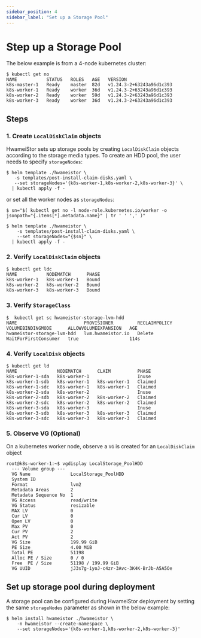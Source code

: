 ```yaml
---
sidebar_position: 4
sidebar_label: "Set up a Storage Pool"
---
```


# Step up a Storage Pool

The below example is from a 4-node kubernetes cluster:

```console
$ kubectl get no
NAME           STATUS   ROLES   AGE   VERSION
k8s-master-1   Ready    master  82d   v1.24.3-2+63243a96d1c393
k8s-worker-1   Ready    worker  36d   v1.24.3-2+63243a96d1c393
k8s-worker-2   Ready    worker  59d   v1.24.3-2+63243a96d1c393
k8s-worker-3   Ready    worker  36d   v1.24.3-2+63243a96d1c393
```

## Steps

### 1. Create `LocalDiskClaim` objects

HwameiStor sets up storage pools by creating `LocalDiskClaim` objects according to the storage media types. To create an HDD pool, the user needs to specify `storageNodes`:

```console
$ helm template ./hwameistor \
   -s templates/post-install-claim-disks.yaml \
   --set storageNodes='{k8s-worker-1,k8s-worker-2,k8s-worker-3}' \
  | kubectl apply -f -
```

or set all the worker nodes as `storageNodes`:

```console
$ sn="$( kubectl get no -l node-role.kubernetes.io/worker -o jsonpath="{.items[*].metadata.name}" | tr ' ' ',' )"

$ helm template ./hwameistor \
    -s templates/post-install-claim-disks.yaml \
    --set storageNodes="{$sn}" \
  | kubectl apply -f -
```

### 2. Verify `LocalDiskClaim` objects

```console
$ kubectl get ldc
NAME           NODEMATCH      PHASE
k8s-worker-1   k8s-worker-1   Bound
k8s-worker-2   k8s-worker-2   Bound
k8s-worker-3   k8s-worker-3   Bound
```

### 3. Verify `StorageClass`

```console
$  kubectl get sc hwameistor-storage-lvm-hdd
NAME                         PROVISIONER         RECLAIMPOLICY   VOLUMEBINDINGMODE      ALLOWVOLUMEEXPANSION   AGE
hwameistor-storage-lvm-hdd   lvm.hwameistor.io   Delete          WaitForFirstConsumer   true                   114s
```

### 4. Verify `LocalDisk` objects

```console
$ kubectl get ld
NAME               NODEMATCH      CLAIM          PHASE
k8s-worker-1-sda   k8s-worker-1                  Inuse
k8s-worker-1-sdb   k8s-worker-1   k8s-worker-1   Claimed
k8s-worker-1-sdc   k8s-worker-1   k8s-worker-1   Claimed
k8s-worker-2-sda   k8s-worker-2                  Inuse
k8s-worker-2-sdb   k8s-worker-2   k8s-worker-2   Claimed
k8s-worker-2-sdc   k8s-worker-2   k8s-worker-2   Claimed
k8s-worker-3-sda   k8s-worker-3                  Inuse
k8s-worker-3-sdb   k8s-worker-3   k8s-worker-3   Claimed
k8s-worker-3-sdc   k8s-worker-3   k8s-worker-3   Claimed
```

### 5. Observe VG (Optional)

On a kubernetes worker node, observe a `VG` is created for an `LocalDiskClaim` object

```console
root@k8s-worker-1:~$ vgdisplay LocalStorage_PoolHDD
  --- Volume group ---
  VG Name               LocalStorage_PoolHDD
  System ID
  Format                lvm2
  Metadata Areas        2
  Metadata Sequence No  1
  VG Access             read/write
  VG Status             resizable
  MAX LV                0
  Cur LV                0
  Open LV               0
  Max PV                0
  Cur PV                2
  Act PV                2
  VG Size               199.99 GiB
  PE Size               4.00 MiB
  Total PE              51198
  Alloc PE / Size       0 / 0
  Free  PE / Size       51198 / 199.99 GiB
  VG UUID               jJ3s7g-iyoJ-c4zr-3Avc-3K4K-BrJb-A5A5Oe
```

## Set up storage pool during deployment

A storage pool can be configured during HwameiStor deployment by setting the same `storageNodes` parameter as shown in the below example: 

```console
$ helm install hwameistor ./hwameistor \
    -n hwameistor --create-namespace \
    --set storageNodes='{k8s-worker-1,k8s-worker-2,k8s-worker-3}'
```
